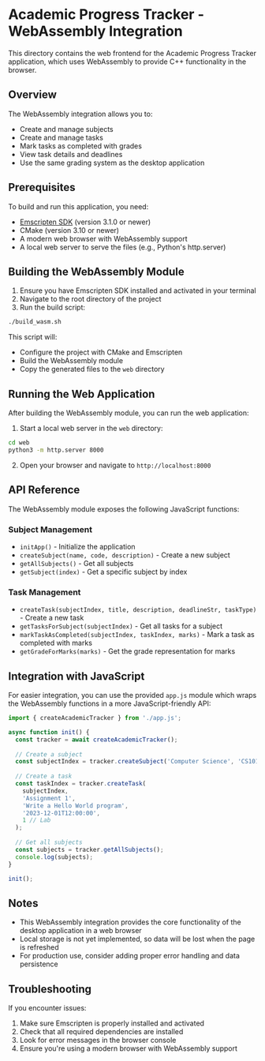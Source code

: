# Academic Progress Tracker - WebAssembly Integration

This directory contains the web frontend for the Academic Progress Tracker application, which uses WebAssembly to provide C++ functionality in the browser.

## Overview

The WebAssembly integration allows you to:
- Create and manage subjects
- Create and manage tasks
- Mark tasks as completed with grades
- View task details and deadlines
- Use the same grading system as the desktop application

## Prerequisites

To build and run this application, you need:

- [Emscripten SDK](https://emscripten.org/docs/getting_started/downloads.html) (version 3.1.0 or newer)
- CMake (version 3.10 or newer)
- A modern web browser with WebAssembly support
- A local web server to serve the files (e.g., Python's http.server)

## Building the WebAssembly Module

1. Ensure you have Emscripten SDK installed and activated in your terminal
2. Navigate to the root directory of the project
3. Run the build script:

```bash
./build_wasm.sh
```

This script will:
- Configure the project with CMake and Emscripten
- Build the WebAssembly module
- Copy the generated files to the `web` directory

## Running the Web Application

After building the WebAssembly module, you can run the web application:

1. Start a local web server in the `web` directory:

```bash
cd web
python3 -m http.server 8000
```

2. Open your browser and navigate to `http://localhost:8000`

## API Reference

The WebAssembly module exposes the following JavaScript functions:

### Subject Management

- `initApp()` - Initialize the application
- `createSubject(name, code, description)` - Create a new subject
- `getAllSubjects()` - Get all subjects
- `getSubject(index)` - Get a specific subject by index

### Task Management

- `createTask(subjectIndex, title, description, deadlineStr, taskType)` - Create a new task
- `getTasksForSubject(subjectIndex)` - Get all tasks for a subject
- `markTaskAsCompleted(subjectIndex, taskIndex, marks)` - Mark a task as completed with marks
- `getGradeForMarks(marks)` - Get the grade representation for marks

## Integration with JavaScript

For easier integration, you can use the provided `app.js` module which wraps the WebAssembly functions in a more JavaScript-friendly API:

```javascript
import { createAcademicTracker } from './app.js';

async function init() {
  const tracker = await createAcademicTracker();
  
  // Create a subject
  const subjectIndex = tracker.createSubject('Computer Science', 'CS101', 'Introduction to Computer Science');
  
  // Create a task
  const taskIndex = tracker.createTask(
    subjectIndex,
    'Assignment 1',
    'Write a Hello World program',
    '2023-12-01T12:00:00',
    1 // Lab
  );
  
  // Get all subjects
  const subjects = tracker.getAllSubjects();
  console.log(subjects);
}

init();
```

## Notes

- This WebAssembly integration provides the core functionality of the desktop application in a web browser
- Local storage is not yet implemented, so data will be lost when the page is refreshed
- For production use, consider adding proper error handling and data persistence

## Troubleshooting

If you encounter issues:

1. Make sure Emscripten is properly installed and activated
2. Check that all required dependencies are installed
3. Look for error messages in the browser console
4. Ensure you're using a modern browser with WebAssembly support